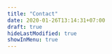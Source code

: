 ```yaml
---
title: "Contact"
date: 2020-01-26T13:14:31+07:00
draft: true
hideLastModified: true
showInMenu: true
---
```


